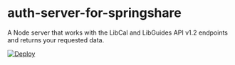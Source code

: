 # auth-server-for-springshare
A Node server that works with the LibCal and LibGuides API v1.2 endpoints and returns your requested data.

[![Deploy](https://www.herokucdn.com/deploy/button.svg)](https://heroku.com/deploy)
